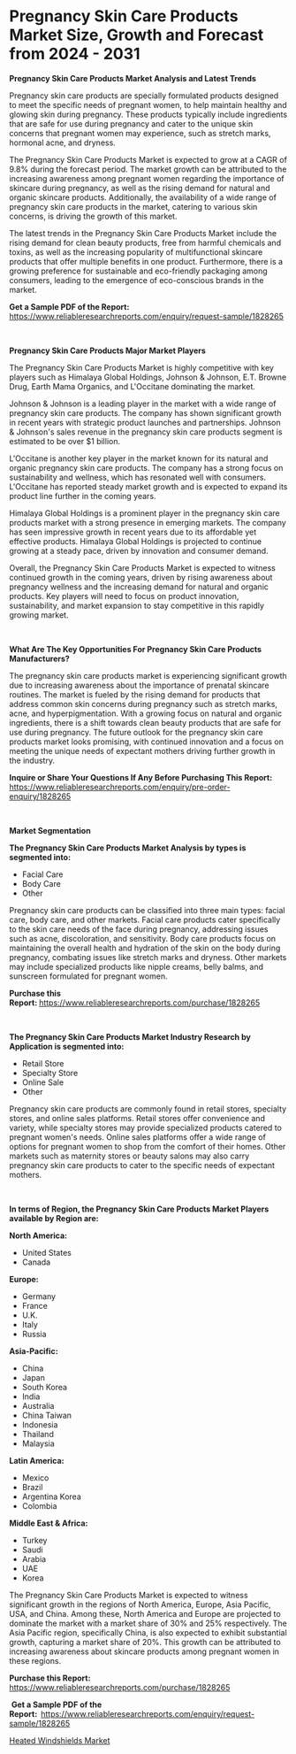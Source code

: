 <p><h1>Pregnancy Skin Care Products Market Size, Growth and Forecast from 2024 - 2031</h1></p><p><strong>Pregnancy Skin Care Products Market Analysis and Latest Trends</strong></p>
<p><p>Pregnancy skin care products are specially formulated products designed to meet the specific needs of pregnant women, to help maintain healthy and glowing skin during pregnancy. These products typically include ingredients that are safe for use during pregnancy and cater to the unique skin concerns that pregnant women may experience, such as stretch marks, hormonal acne, and dryness.</p><p>The Pregnancy Skin Care Products Market is expected to grow at a CAGR of 9.8% during the forecast period. The market growth can be attributed to the increasing awareness among pregnant women regarding the importance of skincare during pregnancy, as well as the rising demand for natural and organic skincare products. Additionally, the availability of a wide range of pregnancy skin care products in the market, catering to various skin concerns, is driving the growth of this market.</p><p>The latest trends in the Pregnancy Skin Care Products Market include the rising demand for clean beauty products, free from harmful chemicals and toxins, as well as the increasing popularity of multifunctional skincare products that offer multiple benefits in one product. Furthermore, there is a growing preference for sustainable and eco-friendly packaging among consumers, leading to the emergence of eco-conscious brands in the market.</p></p>
<p><strong>Get a Sample PDF of the Report:&nbsp;</strong> <a href="https://www.reliableresearchreports.com/enquiry/request-sample/1828265">https://www.reliableresearchreports.com/enquiry/request-sample/1828265</a></p>
<p>&nbsp;</p>
<p><strong>Pregnancy Skin Care Products Major Market Players</strong></p>
<p><p>The Pregnancy Skin Care Products Market is highly competitive with key players such as Himalaya Global Holdings, Johnson & Johnson, E.T. Browne Drug, Earth Mama Organics, and L'Occitane dominating the market.</p><p>Johnson & Johnson is a leading player in the market with a wide range of pregnancy skin care products. The company has shown significant growth in recent years with strategic product launches and partnerships. Johnson & Johnson's sales revenue in the pregnancy skin care products segment is estimated to be over $1 billion.</p><p>L'Occitane is another key player in the market known for its natural and organic pregnancy skin care products. The company has a strong focus on sustainability and wellness, which has resonated well with consumers. L'Occitane has reported steady market growth and is expected to expand its product line further in the coming years.</p><p>Himalaya Global Holdings is a prominent player in the pregnancy skin care products market with a strong presence in emerging markets. The company has seen impressive growth in recent years due to its affordable yet effective products. Himalaya Global Holdings is projected to continue growing at a steady pace, driven by innovation and consumer demand.</p><p>Overall, the Pregnancy Skin Care Products Market is expected to witness continued growth in the coming years, driven by rising awareness about pregnancy wellness and the increasing demand for natural and organic products. Key players will need to focus on product innovation, sustainability, and market expansion to stay competitive in this rapidly growing market.</p></p>
<p>&nbsp;</p>
<p><strong>What Are The Key Opportunities For Pregnancy Skin Care Products Manufacturers?</strong></p>
<p><p>The pregnancy skin care products market is experiencing significant growth due to increasing awareness about the importance of prenatal skincare routines. The market is fueled by the rising demand for products that address common skin concerns during pregnancy such as stretch marks, acne, and hyperpigmentation. With a growing focus on natural and organic ingredients, there is a shift towards clean beauty products that are safe for use during pregnancy. The future outlook for the pregnancy skin care products market looks promising, with continued innovation and a focus on meeting the unique needs of expectant mothers driving further growth in the industry.</p></p>
<p><strong>Inquire or Share Your Questions If Any Before Purchasing This Report:</strong> <a href="https://www.reliableresearchreports.com/enquiry/pre-order-enquiry/1828265">https://www.reliableresearchreports.com/enquiry/pre-order-enquiry/1828265</a></p>
<p>&nbsp;</p>
<p><strong>Market Segmentation</strong></p>
<p><strong>The Pregnancy Skin Care Products Market Analysis by types is segmented into:</strong></p>
<p><ul><li>Facial Care</li><li>Body Care</li><li>Other</li></ul></p>
<p><p>Pregnancy skin care products can be classified into three main types: facial care, body care, and other markets. Facial care products cater specifically to the skin care needs of the face during pregnancy, addressing issues such as acne, discoloration, and sensitivity. Body care products focus on maintaining the overall health and hydration of the skin on the body during pregnancy, combating issues like stretch marks and dryness. Other markets may include specialized products like nipple creams, belly balms, and sunscreen formulated for pregnant women.</p></p>
<p><strong>Purchase this Report:&nbsp;</strong><a href="https://www.reliableresearchreports.com/purchase/1828265">https://www.reliableresearchreports.com/purchase/1828265</a></p>
<p>&nbsp;</p>
<p><strong>The Pregnancy Skin Care Products Market Industry Research by Application is segmented into:</strong></p>
<p><ul><li>Retail Store</li><li>Specialty Store</li><li>Online Sale</li><li>Other</li></ul></p>
<p><p>Pregnancy skin care products are commonly found in retail stores, specialty stores, and online sales platforms. Retail stores offer convenience and variety, while specialty stores may provide specialized products catered to pregnant women's needs. Online sales platforms offer a wide range of options for pregnant women to shop from the comfort of their homes. Other markets such as maternity stores or beauty salons may also carry pregnancy skin care products to cater to the specific needs of expectant mothers.</p></p>
<p>&nbsp;</p>
<p><strong>In terms of Region, the Pregnancy Skin Care Products Market Players available by Region are:</strong></p>
<p>
    <p> <strong> North America: </strong>
        <ul>
            <li>United States</li>
            <li>Canada</li>
        </ul>
        </p> 
    <p> <strong> Europe: </strong>
        <ul>
            <li>Germany</li>
            <li>France</li>
            <li>U.K.</li>
            <li>Italy</li>
            <li>Russia</li>
        </ul>
        </p> 
    <p> <strong> Asia-Pacific: </strong>
        <ul>
            <li>China</li>
            <li>Japan</li>
            <li>South Korea</li>
            <li>India</li>
            <li>Australia</li>
            <li>China Taiwan</li>
            <li>Indonesia</li>
            <li>Thailand</li>
            <li>Malaysia</li>
        </ul>
        </p> 
    <p> <strong> Latin America: </strong>
        <ul>
            <li>Mexico</li>
            <li>Brazil</li>
            <li>Argentina Korea</li>
            <li>Colombia</li>
        </ul>
        </p> 
    <p> <strong> Middle East & Africa: </strong>
        <ul>
            <li>Turkey</li>
            <li>Saudi</li>
            <li>Arabia</li>
            <li>UAE</li>
            <li>Korea</li>
        </ul>
    </p>
    </p>
<p><p>The Pregnancy Skin Care Products Market is expected to witness significant growth in the regions of North America, Europe, Asia Pacific, USA, and China. Among these, North America and Europe are projected to dominate the market with a market share of 30% and 25% respectively. The Asia Pacific region, specifically China, is also expected to exhibit substantial growth, capturing a market share of 20%. This growth can be attributed to increasing awareness about skincare products among pregnant women in these regions.</p></p>
<p><strong>Purchase this Report: </strong><a href="https://www.reliableresearchreports.com/purchase/1828265">https://www.reliableresearchreports.com/purchase/1828265</a></p>
<p>&nbsp;<strong>Get a Sample PDF of the Report:&nbsp;&nbsp;</strong><a href="https://www.reliableresearchreports.com/enquiry/request-sample/1828265">https://www.reliableresearchreports.com/enquiry/request-sample/1828265</a></p>
<p><strong></strong></p>
<p><p><a href="https://nifty-kite-d51.notion.site/Heated-Windshields-Market-Size-Evaluating-its-Market-Trends-Growth-and-Projections-2024-2031-4b3ba41a71d4416fbbed2c78a756a405">Heated Windshields Market</a></p></p>